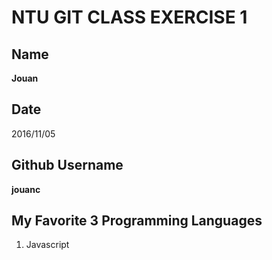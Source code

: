 # NTU GIT CLASS EXERCISE 1

Name
----
**Jouan**


Date
----
2016/11/05


Github Username 
---------------
**jouanc**


My Favorite 3 Programming Languages
--------------------------------
1. Javascript